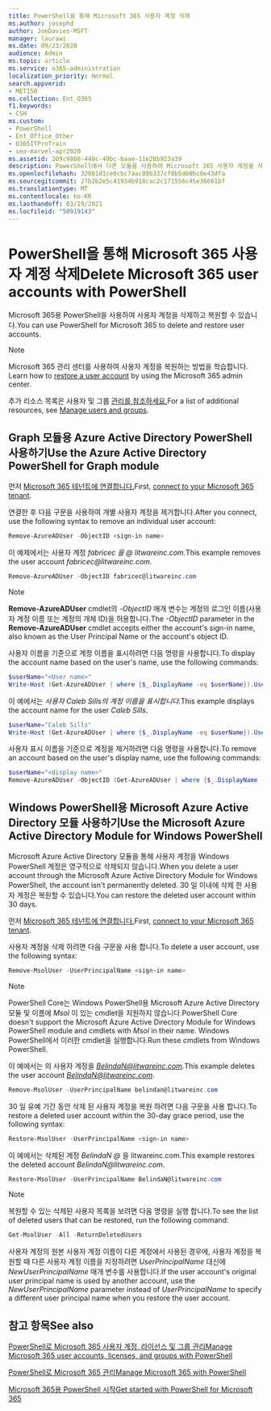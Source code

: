 ```yaml
---
title: PowerShell을 통해 Microsoft 365 사용자 계정 삭제
ms.author: josephd
author: JoeDavies-MSFT
manager: laurawi
ms.date: 09/23/2020
audience: Admin
ms.topic: article
ms.service: o365-administration
localization_priority: Normal
search.appverid:
- MET150
ms.collection: Ent_O365
f1.keywords:
- CSH
ms.custom:
- PowerShell
- Ent_Office_Other
- O365ITProTrain
- seo-marvel-apr2020
ms.assetid: 209c9868-448c-49bc-baae-11e28b923a39
description: PowerShell에서 다른 모듈을 사용하여 Microsoft 365 사용자 계정을 삭제하는 방법을 학습합니다.
ms.openlocfilehash: 32081d1ce0cbc7aac89b337cf8b5d08bc8e43dfa
ms.sourcegitcommit: 27b2b2e5c41934b918cac2c171556c45e36661bf
ms.translationtype: MT
ms.contentlocale: ko-KR
ms.lasthandoff: 03/19/2021
ms.locfileid: "50919143"
---
```

# <a name="delete-microsoft-365-user-accounts-with-powershell"></a><span data-ttu-id="4065a-103">PowerShell을 통해 Microsoft 365 사용자 계정 삭제</span><span class="sxs-lookup"><span data-stu-id="4065a-103">Delete Microsoft 365 user accounts with PowerShell</span></span>

<span data-ttu-id="4065a-104">Microsoft 365용 PowerShell을 사용하여 사용자 계정을 삭제하고 복원할 수 있습니다.</span><span class="sxs-lookup"><span data-stu-id="4065a-104">You can use PowerShell for Microsoft 365 to delete and restore user accounts.</span></span>

>[!Note]
><span data-ttu-id="4065a-105">Microsoft 365 관리 센터를 사용하여 사용자 계정을 복원하는 방법을 학습합니다. [](../admin/add-users/restore-user.md)</span><span class="sxs-lookup"><span data-stu-id="4065a-105">Learn how to [restore a user account](../admin/add-users/restore-user.md) by using the Microsoft 365 admin center.</span></span>
>
><span data-ttu-id="4065a-106">추가 리소스 목록은 사용자 및 그룹 [관리를 참조하세요.](../admin/add-users/index.yml)</span><span class="sxs-lookup"><span data-stu-id="4065a-106">For a list of additional resources, see [Manage users and groups](../admin/add-users/index.yml).</span></span>
>   
   
## <a name="use-the-azure-active-directory-powershell-for-graph-module"></a><span data-ttu-id="4065a-107">Graph 모듈용 Azure Active Directory PowerShell 사용하기</span><span class="sxs-lookup"><span data-stu-id="4065a-107">Use the Azure Active Directory PowerShell for Graph module</span></span>

<span data-ttu-id="4065a-108">먼저 [Microsoft 365 테넌트에 연결합니다.](connect-to-microsoft-365-powershell.md#connect-with-the-azure-active-directory-powershell-for-graph-module)</span><span class="sxs-lookup"><span data-stu-id="4065a-108">First, [connect to your Microsoft 365 tenant](connect-to-microsoft-365-powershell.md#connect-with-the-azure-active-directory-powershell-for-graph-module).</span></span>

<span data-ttu-id="4065a-109">연결한 후 다음 구문을 사용하여 개별 사용자 계정을 제거합니다.</span><span class="sxs-lookup"><span data-stu-id="4065a-109">After you connect, use the following syntax to remove an individual user account:</span></span>
  
```powershell
Remove-AzureADUser -ObjectID <sign-in name>
```

<span data-ttu-id="4065a-110">이 예제에서는 사용자 계정 *fabricec 을 \@ litwareinc.com.*</span><span class="sxs-lookup"><span data-stu-id="4065a-110">This example removes the user account *fabricec\@litwareinc.com*.</span></span>
  
```powershell
Remove-AzureADUser -ObjectID fabricec@litwareinc.com
```

> [!NOTE]
> <span data-ttu-id="4065a-111">**Remove-AzureADUser** cmdlet의 *-ObjectID* 매개 변수는 계정의 로그인 이름(사용자 계정 이름 또는 계정의 개체 ID)을 허용합니다.</span><span class="sxs-lookup"><span data-stu-id="4065a-111">The *-ObjectID* parameter in the **Remove-AzureADUser** cmdlet accepts either the account's sign-in name, also known as the User Principal Name or the account's object ID.</span></span>
  
<span data-ttu-id="4065a-112">사용자 이름을 기준으로 계정 이름을 표시하려면 다음 명령을 사용합니다.</span><span class="sxs-lookup"><span data-stu-id="4065a-112">To display the account name based on the user's name, use the following commands:</span></span>
  
```powershell
$userName="<User name>"
Write-Host (Get-AzureADUser | where {$_.DisplayName -eq $userName}).UserPrincipalName
```

<span data-ttu-id="4065a-113">이 예에서는 *사용자 Caleb Sills의 계정 이름을 표시합니다.*</span><span class="sxs-lookup"><span data-stu-id="4065a-113">This example displays the account name for the user *Caleb Sills*.</span></span>
  
```powershell
$userName="Caleb Sills"
Write-Host (Get-AzureADUser | where {$_.DisplayName -eq $userName}).UserPrincipalName
```

<span data-ttu-id="4065a-114">사용자 표시 이름을 기준으로 계정을 제거하려면 다음 명령을 사용합니다.</span><span class="sxs-lookup"><span data-stu-id="4065a-114">To remove an account based on the user's display name, use the following commands:</span></span>
  
```powershell
$userName="<display name>"
Remove-AzureADUser -ObjectID (Get-AzureADUser | where {$_.DisplayName -eq $userName}).UserPrincipalName
```

## <a name="use-the-microsoft-azure-active-directory-module-for-windows-powershell"></a><span data-ttu-id="4065a-115">Windows PowerShell용 Microsoft Azure Active Directory 모듈 사용하기</span><span class="sxs-lookup"><span data-stu-id="4065a-115">Use the Microsoft Azure Active Directory Module for Windows PowerShell</span></span>

<span data-ttu-id="4065a-116">Microsoft Azure Active Directory 모듈을 통해 사용자 계정을 Windows PowerShell 계정은 영구적으로 삭제되지 않습니다.</span><span class="sxs-lookup"><span data-stu-id="4065a-116">When you delete a user account through the Microsoft Azure Active Directory Module for Windows PowerShell, the account isn't permanently deleted.</span></span> <span data-ttu-id="4065a-117">30 일 이내에 삭제 한 사용자 계정은 복원할 수 있습니다.</span><span class="sxs-lookup"><span data-stu-id="4065a-117">You can restore the deleted user account within 30 days.</span></span>

<span data-ttu-id="4065a-118">먼저 [Microsoft 365 테넌트에 연결합니다.](connect-to-microsoft-365-powershell.md#connect-with-the-microsoft-azure-active-directory-module-for-windows-powershell)</span><span class="sxs-lookup"><span data-stu-id="4065a-118">First, [connect to your Microsoft 365 tenant](connect-to-microsoft-365-powershell.md#connect-with-the-microsoft-azure-active-directory-module-for-windows-powershell).</span></span>

<span data-ttu-id="4065a-119">사용자 계정을 삭제 하려면 다음 구문을 사용 합니다.</span><span class="sxs-lookup"><span data-stu-id="4065a-119">To delete a user account, use the following syntax:</span></span>
  
```powershell
Remove-MsolUser -UserPrincipalName <sign-in name>
```

>[!Note]
><span data-ttu-id="4065a-120">PowerShell Core는 Windows PowerShell용 Microsoft Azure Active Directory 모듈 및 이름에 *Msol* 이 있는 cmdlet을 지원하지 않습니다.</span><span class="sxs-lookup"><span data-stu-id="4065a-120">PowerShell Core doesn't support the Microsoft Azure Active Directory Module for Windows PowerShell module and cmdlets with *Msol* in their name.</span></span> <span data-ttu-id="4065a-121">Windows PowerShell에서 이러한 cmdlet을 실행합니다.</span><span class="sxs-lookup"><span data-stu-id="4065a-121">Run these cmdlets from Windows PowerShell.</span></span>
>

<span data-ttu-id="4065a-122">이 예에서는 의 사용자 계정을 *BelindaN@litwareinc.com.*</span><span class="sxs-lookup"><span data-stu-id="4065a-122">This example deletes the user account *BelindaN@litwareinc.com*.</span></span>
  
```powershell
Remove-MsolUser -UserPrincipalName belindan@litwareinc.com
```

<span data-ttu-id="4065a-123">30 일 유예 기간 동안 삭제 된 사용자 계정을 복원 하려면 다음 구문을 사용 합니다.</span><span class="sxs-lookup"><span data-stu-id="4065a-123">To restore a deleted user account within the 30-day grace period, use the following syntax:</span></span>
  
```powershell
Restore-MsolUser -UserPrincipalName <sign-in name>
```

<span data-ttu-id="4065a-124">이 예에서는 삭제된 계정 *BelindaN \@* 을 litwareinc.com.</span><span class="sxs-lookup"><span data-stu-id="4065a-124">This example restores the deleted account *BelindaN\@litwareinc.com*.</span></span>
  
```powershell
Restore-MsolUser -UserPrincipalName BelindaN@litwareinc.com
```

>[!Note]
> <span data-ttu-id="4065a-125">복원할 수 있는 삭제된 사용자 목록을 보려면 다음 명령을 실행 합니다.</span><span class="sxs-lookup"><span data-stu-id="4065a-125">To see the list of deleted users that can be restored, run the following command:</span></span>
>    
> ```powershell
> Get-MsolUser -All -ReturnDeletedUsers
> ```
>
> <span data-ttu-id="4065a-126">사용자 계정의 원본 사용자 계정 이름이 다른 계정에서 사용된 경우에, 사용자 계정을 복원할 때 다른 사용자 계정 이름을 지정하려면 _UserPrincipalName_ 대신에 _NewUserPrincipalName_ 매개 변수를 사용합니다.</span><span class="sxs-lookup"><span data-stu-id="4065a-126">If the user account's original user principal name is used by another account, use the _NewUserPrincipalName_ parameter instead of _UserPrincipalName_ to specify a different user principal name when you restore the user account.</span></span>


## <a name="see-also"></a><span data-ttu-id="4065a-127">참고 항목</span><span class="sxs-lookup"><span data-stu-id="4065a-127">See also</span></span>

[<span data-ttu-id="4065a-128">PowerShell로 Microsoft 365 사용자 계정, 라이선스 및 그룹 관리</span><span class="sxs-lookup"><span data-stu-id="4065a-128">Manage Microsoft 365 user accounts, licenses, and groups with PowerShell</span></span>](manage-user-accounts-and-licenses-with-microsoft-365-powershell.md)
  
[<span data-ttu-id="4065a-129">PowerShell로 Microsoft 365 관리</span><span class="sxs-lookup"><span data-stu-id="4065a-129">Manage Microsoft 365 with PowerShell</span></span>](manage-microsoft-365-with-microsoft-365-powershell.md)
  
[<span data-ttu-id="4065a-130">Microsoft 365용 PowerShell 시작</span><span class="sxs-lookup"><span data-stu-id="4065a-130">Get started with PowerShell for Microsoft 365</span></span>](getting-started-with-microsoft-365-powershell.md)
